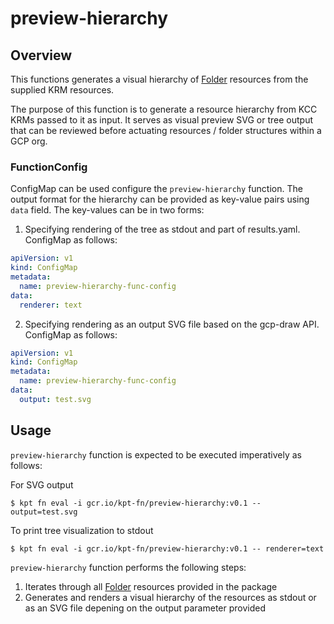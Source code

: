 # preview-hierarchy

## Overview

<!--mdtogo:Short-->

This functions generates a visual hierarchy of [Folder](https://cloud.google.com/config-connector/docs/reference/resource-docs/resourcemanager/folder)
resources from the supplied KRM resources.

<!--mdtogo-->

The purpose of this function is to generate a resource hierarchy from KCC KRMs
passed to it as input. It serves as visual preview SVG or tree output that can be reviewed
before actuating resources / folder structures within a GCP org.

<!--mdtogo:Long-->

### FunctionConfig

<!--mdtogo:Long-->

ConfigMap can be used configure the `preview-hierarchy` function. The output format
for the hierarchy can be provided as key-value pairs using `data` field. The key-values
can be in two forms:
1. Specifying rendering of the tree as stdout and part of results.yaml. ConfigMap as follows:

```yaml
apiVersion: v1
kind: ConfigMap
metadata:
  name: preview-hierarchy-func-config
data:
  renderer: text
```

2. Specifying rendering as an output SVG file based on the gcp-draw API. ConfigMap as follows:

```yaml
apiVersion: v1
kind: ConfigMap
metadata:
  name: preview-hierarchy-func-config
data:
  output: test.svg
```

<!--mdtogo-->

## Usage

`preview-hierarchy` function is expected to be executed imperatively as follows:

For SVG output

```shell
$ kpt fn eval -i gcr.io/kpt-fn/preview-hierarchy:v0.1 -- output=test.svg
```

To print tree visualization to stdout 

```shell
$ kpt fn eval -i gcr.io/kpt-fn/preview-hierarchy:v0.1 -- renderer=text
```

`preview-hierarchy` function performs the following steps:

1. Iterates through all [Folder](https://cloud.google.com/config-connector/docs/reference/resource-docs/resourcemanager/folder) resources provided in the package
2. Generates and renders a visual hierarchy of the resources as stdout or as an SVG file depening on the output parameter provided

<!--mdtogo-->

